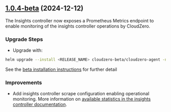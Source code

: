 ## [1.0.4-beta](https://github.com/Cloudzero/cloudzero-agent/compare/v1.0.1-beta...v1.0.4-beta) (2024-12-12)

The Insights controller now exposes a Prometheus Metrics endpoint to enable monitoring of the insights controller operations by CloudZero.

### Upgrade Steps
* Upgrade with:
```sh
helm upgrade --install <RELEASE_NAME> cloudzero-beta/cloudzero-agent -n <NAMESPACE> --create-namespace -f configuration.example.yaml --version 1.0.4-beta
```
See the [beta installation instructions](https://github.com/Cloudzero/cloudzero-charts/blob/develop/charts/cloudzero-agent/BETA-INSTALLATION.md) for further detail

### Improvements
* Add insights controller scrape configuration enabling operational monitoring. More information on [available statistics in the insights controller documentation](https://github.com/Cloudzero/cloudzero-insights-controller/blob/develop/docs/statistics.md).
